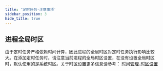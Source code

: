 ```yaml
---
title: '定时任务-注意事项'
sidebar_position: 3
hide_title: true
---
```


## 进程全局时区

由于定时任务严格依赖时间计算，因此进程的全局时区对定时任务执行影响比较大。在添加定时任务时，请注意当前进程的全局时区设置，在没有设置全局时区时，默认使用的是系统时区。关于时区设置更多信息请参考： [时间管理-时区设置](output/goframe-v2.2-md/组件列表/系统相关/时间管理-gtime/时间管理-时区设置)